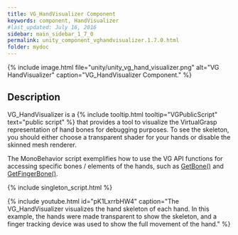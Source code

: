 ```yaml
---
title: VG_HandVisualizer Component
keywords: component, HandVisualizer
#last_updated: July 16, 2016
sidebar: main_sidebar_1_7_0
permalink: unity_component_vghandvisualizer.1.7.0.html
folder: mydoc
---
```


{% include image.html file="unity/unity_vg_hand_visualizer.png" alt="VG HandVisualizer" caption="VG_HandVisualizer Component." %}

## Description

VG_HandVisualizer is a {% include tooltip.html tooltip="VGPublicScript" text="public script" %} that provides a tool to visualize the VirtualGrasp representation of hand bones for debugging purposes. To see the skeleton, you should either choose a transparent shader for your hands or disable the skinned mesh renderer. 

The MonoBehavior script exemplifies how to use the VG API functions for accessing specific bones / elements of the hands, such as [GetBone()](virtualgrasp_unityapi.1.7.0.html#vg_controllergetbone) and [GetFingerBone()](virtualgrasp_unityapi.1.7.0.html#vg_controllergetfingerbone).

{% include singleton_script.html %}

{% include youtube.html id="pK1LxrrbHW4" caption="The VG_HandVisualizer visualizes the hand skeleton of each hand. In this example, the hands were made transparent to show the skeleton, and a finger tracking device was used to show the full movement of the hand." %}

